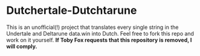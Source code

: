 # Dutchertale-Dutchtarune
This is an unofficial(!) project that translates every single string in the Undertale and Deltarune data.win into Dutch. Feel free to fork this repo and work on it yourself.
**If Toby Fox requests that this repository is removed, I will comply.**
